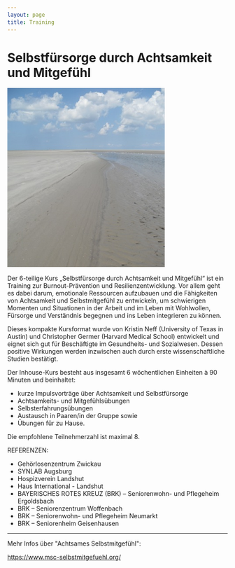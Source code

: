 ```yaml
---
layout: page
title: Training
---
```


# Selbstfürsorge durch Achtsamkeit und Mitgefühl


![Bild zu Training](/images/training.jpg)




Der 6-teilige Kurs „Selbstfürsorge durch Achtsamkeit und Mitgefühl“ ist ein Training zur Burnout-Prävention und Resilienzentwicklung. Vor allem geht es dabei darum, emotionale Ressourcen aufzubauen und die Fähigkeiten von Achtsamkeit und Selbstmitgefühl zu entwickeln, um schwierigen Momenten und Situationen in der Arbeit und im Leben mit Wohlwollen, Fürsorge und Verständnis begegnen und ins Leben integrieren zu können.

Dieses kompakte Kursformat wurde von Kristin Neff (University of Texas in Austin) und Christopher Germer (Harvard Medical School) entwickelt und eignet sich gut für Beschäftigte im Gesundheits- und Sozialwesen. Dessen positive Wirkungen werden inzwischen auch durch erste wissenschaftliche Studien bestätigt.

Der Inhouse-Kurs besteht aus insgesamt 6 wöchentlichen Einheiten à 90 Minuten und beinhaltet:

-	kurze Impulsvorträge über Achtsamkeit und Selbstfürsorge
-	Achtsamkeits- und Mitgefühlsübungen
-	Selbsterfahrungsübungen
-	Austausch in Paaren/in der Gruppe sowie
- Übungen für zu Hause.

Die empfohlene Teilnehmerzahl ist maximal 8.




REFERENZEN:

- Gehörlosenzentrum Zwickau
- SYNLAB Augsburg
- Hospizverein Landshut
- Haus International - Landshut
- BAYERISCHES ROTES KREUZ (BRK) – Seniorenwohn- und Pflegeheim Ergoldsbach
- BRK – Seniorenzentrum Woffenbach
- BRK – Seniorenwohn- und Pflegeheim Neumarkt
- BRK – Seniorenheim Geisenhausen


_______________________________________________________________________________________________________________________________________________________________________

Mehr Infos über "Achtsames Selbstmitgefühl": 

https://www.msc-selbstmitgefuehl.org/




